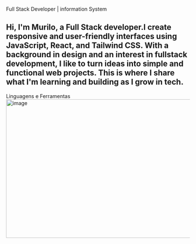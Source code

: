 Full Stack Developer | information System

## Hi, I'm Murilo, a Full Stack developer.I create responsive and user-friendly interfaces using JavaScript, React, and Tailwind CSS. With a background in design and an interest in fullstack development, I like to turn ideas into simple and functional web projects. This is where I share what I'm learning and building as I grow in tech.


Linguagens e Ferramentas
<img width="910" height="380" alt="image" src="https://github.com/user-attachments/assets/0e8a2d04-1c64-4984-a00b-775b01b03bd3" />


<!--
**MuriloRocha-01/murilorocha-01** is a ✨ _special_ ✨ repository because its `README.md` (this file) appears on your GitHub profile.
